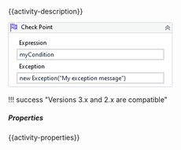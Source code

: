 {{activity-description}}

![](../img/activities/CheckPoint.png)

!!! success "Versions 3.x and 2.x are compatible"
    
##### Properties

{{activity-properties}}